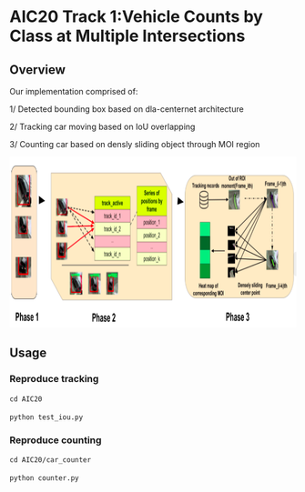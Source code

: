 # AIC20 Track 1:Vehicle Counts by Class at Multiple Intersections
## Overview 

Our implementation comprised of: 

1/ Detected bounding box based on dla-centernet architecture

2/ Tracking car moving based on IoU overlapping

3/ Counting car based on densly sliding object through MOI region

<img src="pipeline_git.png" width=800 height=300 />

## Usage 

### Reproduce tracking

```
cd AIC20

python test_iou.py
```

### Reproduce counting

```
cd AIC20/car_counter

python counter.py
```




